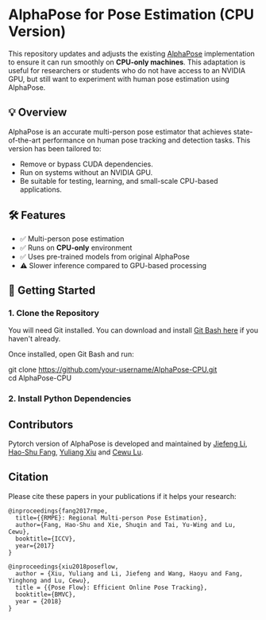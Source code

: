 # AlphaPose for Pose Estimation (CPU Version)

This repository updates and adjusts the existing [AlphaPose](https://github.com/MVIG-SJTU/AlphaPose) implementation to ensure it can run smoothly on **CPU-only machines**. This adaptation is useful for researchers or students who do not have access to an NVIDIA GPU, but still want to experiment with human pose estimation using AlphaPose.

## 💡 Overview

AlphaPose is an accurate multi-person pose estimator that achieves state-of-the-art performance on human pose tracking and detection tasks. This version has been tailored to:
- Remove or bypass CUDA dependencies.
- Run on systems without an NVIDIA GPU.
- Be suitable for testing, learning, and small-scale CPU-based applications.

## 🛠️ Features

- ✅ Multi-person pose estimation
- ✅ Runs on **CPU-only** environment
- ✅ Uses pre-trained models from original AlphaPose
- ⚠️ Slower inference compared to GPU-based processing

## 🚀 Getting Started

### 1. Clone the Repository

You will need Git installed. You can download and install [Git Bash here](https://git-scm.com/downloads) if you haven't already.

Once installed, open Git Bash and run:

git clone https://github.com/your-username/AlphaPose-CPU.git
<br>cd AlphaPose-CPU

### 2. Install Python Dependencies

## Contributors
Pytorch version of AlphaPose is developed and maintained by [Jiefeng Li](http://jeff-leaf.site/), [Hao-Shu Fang](https://fang-haoshu.github.io/), [Yuliang Xiu](http://xiuyuliang.cn) and [Cewu Lu](http://www.mvig.org/). 

## Citation
Please cite these papers in your publications if it helps your research:

    @inproceedings{fang2017rmpe,
      title={{RMPE}: Regional Multi-person Pose Estimation},
      author={Fang, Hao-Shu and Xie, Shuqin and Tai, Yu-Wing and Lu, Cewu},
      booktitle={ICCV},
      year={2017}
    }

    @inproceedings{xiu2018poseflow,
      author = {Xiu, Yuliang and Li, Jiefeng and Wang, Haoyu and Fang, Yinghong and Lu, Cewu},
      title = {{Pose Flow}: Efficient Online Pose Tracking},
      booktitle={BMVC},
      year = {2018}
    }
